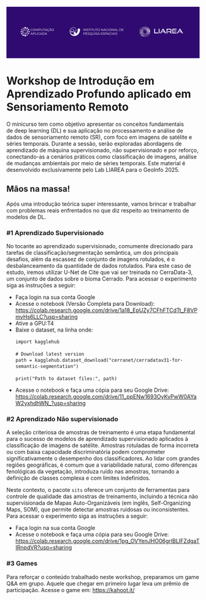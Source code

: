 ![image](workshop/workshop.jpeg)

# Workshop de Introdução em Aprendizado Profundo aplicado em Sensoriamento Remoto

O minicurso tem como objetivo apresentar os conceitos fundamentais de deep learning (DL) e sua aplicação no processamento e análise de dados de sensoriamento remoto (SR), com foco em imagens de satélite e séries temporais. Durante a sessão, serão exploradas abordagens de aprendizado de máquina supervisionado, não supervisionado e por reforço, conectando-as a cenários práticos como classificação de imagens, análise de mudanças ambientais por meio de séries temporais. Este material é desenvolvido exclusivamente pelo Lab LIAREA para o GeoInfo 2025. 

## Mãos na massa!

Após uma introdução teórica super interessante, vamos brincar e trabalhar com problemas reais enfrentados no que diz respeito ao treinamento de modelos de DL. 

### #1 Aprendizado Supervisionado
No tocante ao aprendizado supervisionado, comumente direcionado para tarefas de classificação/segmentação semântica, um dos principais desafios, além da escassez de conjunto de imagens rotulados, é o desbalanceamento da quantidade de dados rotulados. Para este caso de estudo, iremos utilizar U-Net de Cite que vai ser treinada no CerraData-3, um conjunto de dados sobre o bioma Cerrado. Para acessar o experimento siga as instruções a seguir:

- Faça login na sua conta Google
- Acesse o notebook (Versão Completa para Download): https://colab.research.google.com/drive/1a18_EpUZy7CFhFTCdTt_F8VPmvHs6LLC?usp=sharing 
- Ative a GPU:T4
- Baixe o dataset, na linha onde:
   ```
   import kagglehub
    
   # Download latest version
   path = kagglehub.dataset_download("cerranet/cerradatav31-for-semantic-segmentation")
    
   print("Path to dataset files:", path)
   ```
- Acesse o notebook e faça uma cópia para seu Google Drive: https://colab.research.google.com/drive/11_ppENw1693OyKvPwW0AYaW2yxhdhWN_?usp=sharing 
  
### #2 Aprendizado Não supervisionado

A seleção criteriosa de amostras de treinamento é uma etapa fundamental para o sucesso de modelos de aprendizado supervisionado aplicados à classificação de imagens de satélite. Amostras rotuladas de forma incorreta ou com baixa capacidade discriminatória podem comprometer significativamente o desempenho dos classificadores. Ao lidar com grandes regiões geográficas, é comum que a variabilidade natural, como diferenças fenológicas da vegetação, introduza ruído nas amostras, tornando a definição de classes complexa e com limites indefinidos.

Neste contexto, o pacote `sits` oferece um conjunto de ferramentas para controle de qualidade das amostras de treinamento, incluindo a técnica não supervisionada de Mapas Auto-Organizáveis (em inglês, Self-Organizing Maps, SOM), que permite detectar amostras ruidosas ou inconsistentes. Para acessar o experimento siga as instruções a seguir:

- Faça login na sua conta Google
- Acesse o notebook e faça uma cópia para seu Google Drive: https://colab.research.google.com/drive/1pg_OVYenJHO06grIBLIFZdgaTIRnpdVR?usp=sharing

### #3 Games
Para reforçar o conteúdo trabalhado neste workshop, preparamos um game Q&A em grupo. Aquele que chegar em primeiro lugar leva um prêmio de participação. Acesse o game em: https://kahoot.it/
